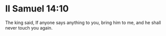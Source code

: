 # II Samuel 14:10

The king said, If anyone says anything to you, bring him to me, and he shall never touch you again.
